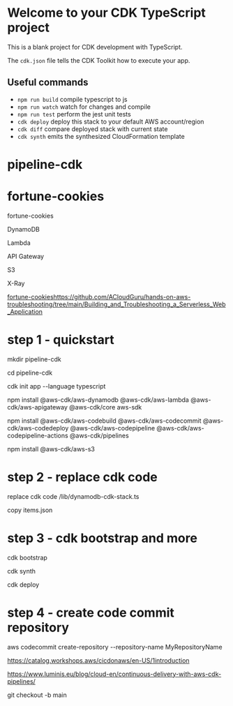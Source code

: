 # Welcome to your CDK TypeScript project

This is a blank project for CDK development with TypeScript.

The `cdk.json` file tells the CDK Toolkit how to execute your app.

## Useful commands

* `npm run build`   compile typescript to js
* `npm run watch`   watch for changes and compile
* `npm run test`    perform the jest unit tests
* `cdk deploy`      deploy this stack to your default AWS account/region
* `cdk diff`        compare deployed stack with current state
* `cdk synth`       emits the synthesized CloudFormation template



# pipeline-cdk

# fortune-cookies
fortune-cookies

DynamoDB

Lambda

API Gateway

S3

X-Ray


[fortune-cookies](https://github.com/ACloudGuru/hands-on-aws-troubleshooting/tree/main/Building_and_Troubleshooting_a_Serverless_Web_Application)https://github.com/ACloudGuru/hands-on-aws-troubleshooting/tree/main/Building_and_Troubleshooting_a_Serverless_Web_Application

# step 1 - quickstart

mkdir pipeline-cdk

cd pipeline-cdk

cdk init app --language typescript

npm install @aws-cdk/aws-dynamodb @aws-cdk/aws-lambda @aws-cdk/aws-apigateway @aws-cdk/core aws-sdk

npm install @aws-cdk/aws-codebuild @aws-cdk/aws-codecommit @aws-cdk/aws-codedeploy @aws-cdk/aws-codepipeline @aws-cdk/aws-codepipeline-actions @aws-cdk/pipelines

npm install @aws-cdk/aws-s3

# step 2 - replace cdk code

replace cdk  code /lib/dynamodb-cdk-stack.ts

copy items.json

# step 3 - cdk bootstrap and more

cdk bootstrap

cdk synth

cdk deploy

# step 4 - create code commit repository

aws codecommit create-repository --repository-name MyRepositoryName


https://catalog.workshops.aws/cicdonaws/en-US/1introduction


https://www.luminis.eu/blog/cloud-en/continuous-delivery-with-aws-cdk-pipelines/

git checkout -b main

